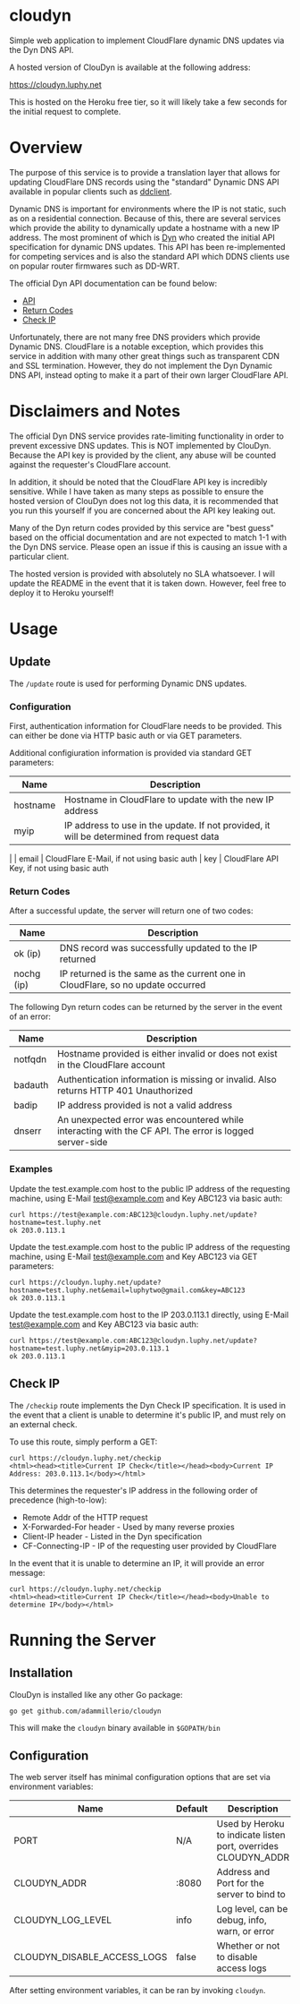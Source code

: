 # cloudyn
Simple web application to implement CloudFlare dynamic DNS updates via the Dyn DNS API.

A hosted version of ClouDyn is available at the following address:

https://cloudyn.luphy.net

This is hosted on the Heroku free tier, so it will likely take a few seconds for the initial request to complete.

# Overview

The purpose of this service is to provide a translation layer that allows for updating CloudFlare DNS records using the "standard" Dynamic DNS API available in popular clients such as [ddclient](https://ddclient.sf.net).

Dynamic DNS is important for environments where the IP is not static, such as on a residential connection. Because of this, there are several services which provide the ability to dynamically update a hostname with a new IP address. The most prominent of which is [Dyn](https://dyn.com/) who created the initial API specification for dynamic DNS updates. This API has been re-implemented for competing services and is also the standard API which DDNS clients use on popular router firmwares such as DD-WRT.

The official Dyn API documentation can be found below:

* [API](https://help.dyn.com/remote-access-api/perform-update/)
* [Return Codes](https://help.dyn.com/remote-access-api/return-codes/)
* [Check IP](https://help.dyn.com/remote-access-api/checkip-tool/)

Unfortunately, there are not many free DNS providers which provide Dynamic DNS. CloudFlare is a notable exception, which provides this service in addition with many other great things such as transparent CDN and SSL termination. However, they do not implement the Dyn Dynamic DNS API, instead opting to make it a part of their own larger CloudFlare API.

# Disclaimers and Notes

The official Dyn DNS service provides rate-limiting functionality in order to prevent excessive DNS updates. This is NOT implemented by ClouDyn. Because the API key is provided by the client, any abuse will be counted against the requester's CloudFlare account.

In addition, it should be noted that the CloudFlare API key is incredibly sensitive. While I have taken as many steps as possible to ensure the hosted version of ClouDyn does not log this data, it is recommended that you run this yourself if you are concerned about the API key leaking out.

Many of the Dyn return codes provided by this service are "best guess" based on the official documentation and are not expected to match 1-1 with the Dyn DNS service. Please open an issue if this is causing an issue with a particular client.

The hosted version is provided with absolutely no SLA whatsoever. I will update the README in the event that it is taken down. However, feel free to deploy it to Heroku yourself!

# Usage

## Update

The `/update` route is used for performing Dynamic DNS updates.

### Configuration

First, authentication information for CloudFlare needs to be provided. This can either be done via HTTP basic auth or via GET parameters.

Additional configiuration information is provided via standard GET parameters:

| Name | Description |
|---|---|
| hostname | Hostname in CloudFlare to update with the new IP address |
| myip | IP address to use in the update. If not provided, it will be determined from request data |
| 
| email | CloudFlare E-Mail, if not using basic auth
| key | CloudFlare API Key, if not using basic auth

### Return Codes

After a successful update, the server will return one of two codes:

| Name | Description |
|---|---|
| ok (ip) | DNS record was successfully updated to the IP returned |
| nochg (ip) | IP returned is the same as the current one in CloudFlare, so no update occurred |

The following Dyn return codes can be returned by the server in the event of an error:

| Name | Description |
|---|---|
| notfqdn | Hostname provided is either invalid or does not exist in the CloudFlare account |
| badauth | Authentication information is missing or invalid. Also returns HTTP 401 Unauthorized |
| badip | IP address provided is not a valid address |
| dnserr | An unexpected error was encountered while interacting with the CF API. The error is logged server-side |

### Examples

Update the test.example.com host to the public IP address of the requesting machine, using E-Mail test@example.com and Key ABC123 via basic auth:

```
curl https://test@example.com:ABC123@cloudyn.luphy.net/update?hostname=test.luphy.net
ok 203.0.113.1
```

Update the test.example.com host to the public IP address of the requesting machine, using E-Mail test@example.com and Key ABC123 via GET parameters:

```
curl https://cloudyn.luphy.net/update?hostname=test.luphy.net&email=luphytwo@gmail.com&key=ABC123
ok 203.0.113.1
```

Update the test.example.com host to the IP 203.0.113.1 directly, using E-Mail test@example.com and Key ABC123 via basic auth:

```
curl https://test@example.com:ABC123@cloudyn.luphy.net/update?hostname=test.luphy.net&myip=203.0.113.1
ok 203.0.113.1
```

## Check IP

The `/checkip` route implements the Dyn Check IP specification. It is used in the event that a client is unable to determine it's public IP, and must rely on an external check.

To use this route, simply perform a GET:

```
curl https://cloudyn.luphy.net/checkip
<html><head><title>Current IP Check</title></head><body>Current IP Address: 203.0.113.1</body></html>
```

This determines the requester's IP address in the following order of precedence (high-to-low):

* Remote Addr of the HTTP request
* X-Forwarded-For header - Used by many reverse proxies
* Client-IP header - Listed in the Dyn specification
* CF-Connecting-IP - IP of the requesting user provided by CloudFlare

In the event that it is unable to determine an IP, it will provide an error message:

```
curl https://cloudyn.luphy.net/checkip
<html><head><title>Current IP Check</title></head><body>Unable to determine IP</body></html>
```

# Running the Server

## Installation

ClouDyn is installed like any other Go package:

`go get github.com/adammillerio/cloudyn`

This will make the `cloudyn` binary available in `$GOPATH/bin`

## Configuration

The web server itself has minimal configuration options that are set via environment variables:

| Name  | Default  | Description  |
|---|---|---|
| PORT | N/A | Used by Heroku to indicate listen port, overrides CLOUDYN_ADDR |
| CLOUDYN_ADDR | :8080 | Address and Port for the server to bind to |
| CLOUDYN_LOG_LEVEL | info | Log level, can be debug, info, warn, or error |
| CLOUDYN_DISABLE_ACCESS_LOGS | false | Whether or not to disable access logs |

After setting environment variables, it can be ran by invoking `cloudyn`.
